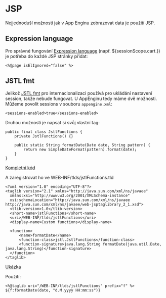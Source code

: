 # JSP #

Nejjednoduší možností jak v App Enginu zobrazovat data je použití JSP.

## Expression language ##
Pro správné fungování [Expression language](http://download.oracle.com/javaee/1.4/tutorial/doc/JSPIntro7.html) (např. ${sessionScope.cart.}) je potřeba do každé JSP stránky přidat:
```
<%@page isElIgnored="false" %>
```

## JSTL fmt ##
Jelikož [JSTL fmt](http://download.oracle.com/javaee/5/jstl/1.1/docs/tlddocs/) pro internacionalizaci používá pro ukládání nastavení session, takže nebude fungovat. U AppEnginu tedy máme dvě možnosti. Můžeme povolit sessions v souboru `appengine.xml`:
```
<sessions-enabled>true</sessions-enabled>
```
Druhou možností je napsat si svůj vlastní tag:
```
public final class JstlFunctions {
	private JstlFunctions() {}

	public static String formatDate(Date date, String pattern) {
		return new SimpleDateFormat(pattern).format(date);
	}
}
```
[Kompletní kód](https://github.com/jskvara/ae-sources/blob/master/TodoList/src/java/jstl/JstlFunctions.java)

A zaregistrovat ho ve WEB-INF/tlds/jstlFunctions.tld
```
<?xml version="1.0" encoding="UTF-8"?>
<taglib version="2.1" xmlns="http://java.sun.com/xml/ns/javaee"
  xmlns:xsi="http://www.w3.org/2001/XMLSchema-instance"
  xsi:schemaLocation="http://java.sun.com/xml/ns/javaee
http://java.sun.com/xml/ns/javaee/web-jsptaglibrary_2_1.xsd">
  <tlib-version>1.0</tlib-version>
  <short-name>jstlFunctions</short-name>
  <uri>/WEB-INF/tlds/jstlFunctions</uri>
  <display-name>Custom functions</display-name>

  <function>
	  <name>formatDate</name>
	  <function-class>jstl.JstlFunctions</function-class>
	  <function-signature>java.lang.String formatDate(java.util.Date,
java.lang.String)</function-signature>
  </function>
</taglib>
```
[Ukázka](https://github.com/jskvara/ae-sources/blob/master/TodoList/web/WEB-INF/tlds/jstlFunctions.tld)

Použití:
```
<%@taglib uri="/WEB-INF/tlds/jstlFunctions" prefix="f" %>
${f:formatDate(date, "d.M.yyyy HH:mm:ss")}
```
